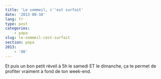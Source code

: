```yaml
---
title: 'Le sommeil, c''est surfait'
date: '2013-08-10'
lang: fr
type: post
categories:
    - papa
slug: le-sommeil-cest-surfait
section: papa
2013:
    - '08'
---
```


Et puis un bon petit réveil à 5h le samedi ET le dimanche, ça te permet de profiter vraiment à fond de ton week-end.
